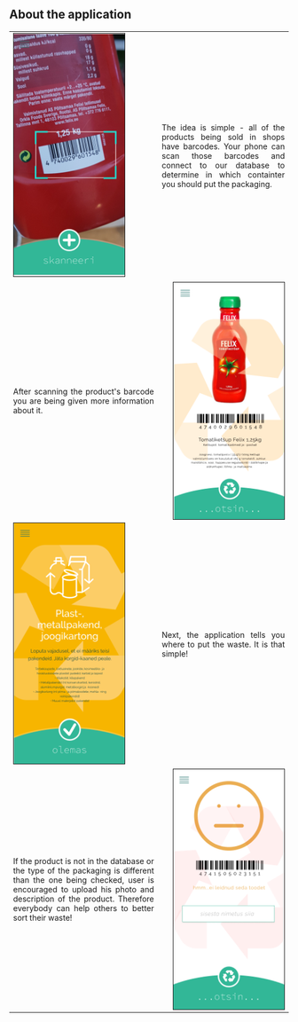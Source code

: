 <div>
  <h2>About the application</h2>
  <table style="width:100%">
  <tr>
    <td><img src="/assets/1.png" width="200px" border="1px"></td>
    <td><p align=" justify">The idea is simple - all of the products being sold in shops have barcodes. Your phone can scan those barcodes and connect to our database to determine in which containter you should put the packaging.</p></td> 
  </tr>
  <tr>
    <td><p align=" justify">After scanning the product's barcode you are being given more information about it. </p></td>
    <td><img src="/assets/2.png" width="200px" border="1px" align="right"></td>
  </tr>
  <tr>
    <td><img src="/assets/3.png" width="200px" border="1px"></td>
    <td><p align=" justify">Next, the application tells you where to put the waste. It is that simple!</p></td>
  </tr>
  <tr>
    <td><p align=" justify">If the product is not in the database or the type of the packaging is different than the one being checked, user is encouraged to upload his photo and description of the product. Therefore everybody can help others to better sort their waste!</p></td>
    <td><img src="/assets/4.png" width="200px" border="1px" align="right"></td>
  </tr>
</table>
</div>
